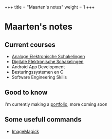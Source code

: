 +++
title =  "Maarten's notes"
weight = 1
+++

# Maarten's notes

## Current courses

- [Analoge Elektronische Schakelingen](/courses/ansch/)
- [Digitale Elektronische Schakelingen](/courses/disch/)
- Android App Development
- Besturingssystemen en C
- Software Engineering Skills

## Good to know

I'm currently making a [portfolio](https://maarteng18.github.io/), more coming soon

## Some usefull commands

- [ImageMagick](/scripts-commands/imagemagick/)